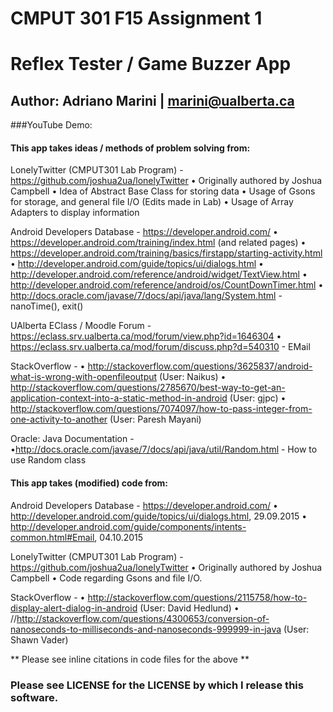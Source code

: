 # CMPUT 301 F15 Assignment 1
# Reflex Tester / Game Buzzer App

## Author: Adriano Marini | marini@ualberta.ca

###YouTube Demo: 

#### This app takes ideas / methods of problem solving from:

LonelyTwitter (CMPUT301 Lab Program) - https://github.com/joshua2ua/lonelyTwitter
    • Originally authored by Joshua Campbell 
    • Idea of Abstract Base Class for storing data
    • Usage of Gsons for storage, and general file I/O (Edits made in Lab)
    • Usage of Array Adapters to display information

Android Developers Database - https://developer.android.com/
    • https://developer.android.com/training/index.html (and related pages)
    • https://developer.android.com/training/basics/firstapp/starting-activity.html
    • http://developer.android.com/guide/topics/ui/dialogs.html
    • http://developer.android.com/reference/android/widget/TextView.html
    • http://developer.android.com/reference/android/os/CountDownTimer.html
    • http://docs.oracle.com/javase/7/docs/api/java/lang/System.html - nanoTime(), exit()


UAlberta EClass / Moodle Forum - https://eclass.srv.ualberta.ca/mod/forum/view.php?id=1646304
    • https://eclass.srv.ualberta.ca/mod/forum/discuss.php?d=540310 - EMail
    

StackOverflow - 
    • http://stackoverflow.com/questions/3625837/android-what-is-wrong-with-openfileoutput (User: Naikus)
    • http://stackoverflow.com/questions/2785670/best-way-to-get-an-application-context-into-a-static-method-in-android (User: gjpc)
    • http://stackoverflow.com/questions/7074097/how-to-pass-integer-from-one-activity-to-another (User: Paresh Mayani)

Oracle: Java Documentation -
    •http://docs.oracle.com/javase/7/docs/api/java/util/Random.html - How to use Random class
    


#### This app takes (modified) code from:
Android Developers Database - https://developer.android.com/
    • http://developer.android.com/guide/topics/ui/dialogs.html, 29.09.2015
    • http://developer.android.com/guide/components/intents-common.html#Email, 04.10.2015

LonelyTwitter (CMPUT301 Lab Program) - https://github.com/joshua2ua/lonelyTwitter
    • Originally authored by Joshua Campbell 
    • Code regarding Gsons and file I/O.

StackOverflow -
    • http://stackoverflow.com/questions/2115758/how-to-display-alert-dialog-in-android (User: David Hedlund)
    • //http://stackoverflow.com/questions/4300653/conversion-of-nanoseconds-to-milliseconds-and-nanoseconds-999999-in-java (User: Shawn Vader)
    

** Please see inline citations in code files for the above **


### Please see LICENSE for the LICENSE by which I release this software. 
